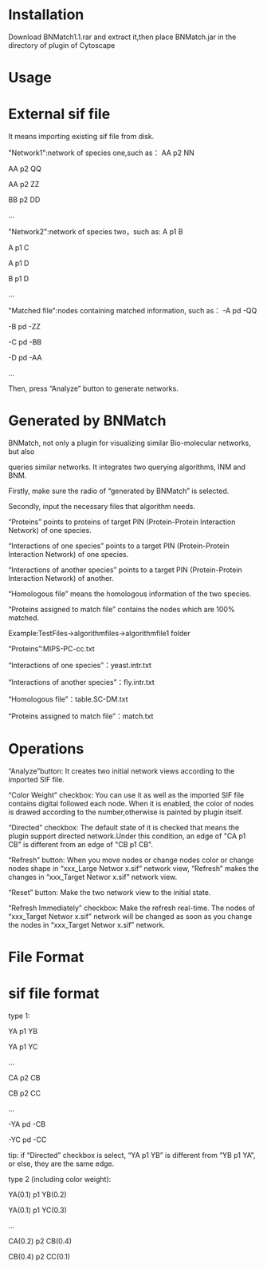 # Installation #

Download BNMatch1.1.rar and extract it,then place BNMatch.jar in the directory of plugin of Cytoscape



# Usage #

# External sif file #
It means importing existing sif file from disk.

"Network1":network of species one,such as：
AA p2 NN

AA p2 QQ

AA p2 ZZ

BB p2 DD

...

"Network2":network of species two，such as:
A p1 B

A p1 C

A p1 D

B p1 D

...


"Matched file":nodes containing matched information, such as：
-A pd -QQ

-B pd -ZZ

-C pd -BB

-D pd -AA

...

Then, press “Analyze” button to generate networks.

# Generated by BNMatch #
BNMatch, not only a plugin for visualizing similar Bio-molecular networks, but also

queries similar networks. It integrates two querying algorithms, INM and BNM.

Firstly, make sure the radio of “generated by BNMatch” is selected.

Secondly, input the necessary files that algorithm needs.

“Proteins” points to proteins of target PIN (Protein-Protein Interaction Network) of one species.

“Interactions of one species” points to a target PIN (Protein-Protein Interaction Network) of one species.

“Interactions of another species” points to a target PIN (Protein-Protein Interaction Network) of another.

“Homologous file” means the homologous information of the two species.

“Proteins assigned to match file” contains the nodes which are 100% matched.

Example:TestFiles->algorithmfiles->algorithmfile1 folder

“Proteins”:MIPS-PC-cc.txt

“Interactions of one species”：yeast.intr.txt

“Interactions of another species”：fly.intr.txt

“Homologous file”：table.SC-DM.txt

“Proteins assigned to match file”：match.txt

# Operations #
“Analyze”button: It creates two initial network views according to the imported SIF file.

“Color Weight” checkbox: You can use it as well as the imported SIF file contains digital followed each node. When it is enabled, the color of nodes is drawed according to the number,otherwise is painted by plugin itself.

“Directed” checkbox: The default state of it is checked that means the plugin support directed network.Under this condition, an edge of "CA p1 CB" is different from an edge of "CB p1 CB".

“Refresh” button: When you move nodes or change nodes color or change nodes shape in “xxx\_Large Networ x.sif” network view, “Refresh” makes the changes in “xxx\_Target Networ x.sif” network view.

“Reset” button: Make the two network view to the initial state.

“Refresh Immediately” checkbox: Make the refresh real-time. The nodes of “xxx\_Target Networ x.sif” network will be changed as soon as you change the nodes in “xxx\_Target Networ x.sif” network.


# File Format #

# sif file format #
type 1:

YA p1 YB

YA p1 YC

…

CA p2 CB

CB p2 CC

…

-YA pd -CB

-YC pd -CC

tip: if “Directed” checkbox is select, “YA p1 YB” is different from “YB p1 YA”, or else, they are the same edge.

type 2 (including color weight):

YA(0.1) p1 YB(0.2)

YA(0.1) p1 YC(0.3)

…

CA(0.2) p2 CB(0.4)

CB(0.4) p2 CC(0.1)